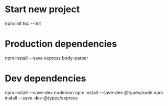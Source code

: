 # Start new project
npm init
tsc --init

# Production dependencies
npm install --save express body-parser

# Dev dependencies
npm install --save-dev nodemon
npm install --save-dev @types/node
npm install --save-dev @types/express
